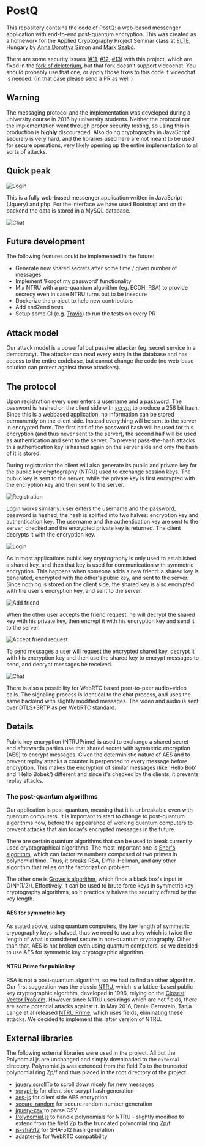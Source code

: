 # PostQ

This repository contains the code of PostQ: a web-based messenger application with end-to-end post-quantum encryption. This was created as a homework for the Applied Cryptography Project Seminar class at [ELTE](http://elte.hu/), Hungary by [Anna Dorottya Simon](https://github.com/annadorottya) and [Márk Szabó](https://github.com/markszabo/).

There are some security issues ([#11](https://github.com/markszabo/PostQ/issues/11), [#12](https://github.com/markszabo/PostQ/issues/12), [#13](https://github.com/markszabo/PostQ/issues/13)) with this project, which are fixed in the [fork of deleterium](https://github.com/deleterium/PostQ/tree/deleterium.info), but that fork doesn't support videochat. You should probably use that one, or apply those fixes to this code if videochat is needed. (In that case please send a PR as well.)

## Warning

The messaging protocol and the implementation was developed during a university course in 2016 by university students. Neither the protocol nor the implementation went through proper security testing, so using this in production is __highly__ discouraged. Also doing cryptography in JavaScript securely is very hard, and the libraries used here are not meant to be used for secure operations, very likely opening up the entire implementation to all sorts of attacks.

## Quick peak

![Login](https://github.com/markszabo/postq/raw/master/img/login.png "Login")

This is a fully web-based messenger application written in JavaScript (Jquery) and php. For the interface we have used Bootstrap and on the backend the data is stored in a MySQL database.

![Chat](https://github.com/markszabo/postq/raw/master/img/chat.png "Chat")

## Future development

The following features could be implemented in the future:
* Generate new shared secrets after some time / given number of messages
* Implement 'Forgot my password' functionality
* Mix NTRU with a pre-quantum algorithm (eg. ECDH, RSA) to provide secrecy even in case NTRU turns out to be insecure
* Dockerize the project to help new contributors
* Add end2end tests
* Setup some CI (e.g. [Travis](https://travis-ci.org/)) to run the tests on every PR 




## Attack model

Our attack model is a powerful but passive attacker (eg. secret service in a democracy). The attacker can read every entry in the database and has access to the entire codebase, but cannot change the code (no web-base solution can protect against those attackers).

## The protocol

Upon registration every user enters a username and a password. The password is hashed on the client side with [scrypt](https://en.wikipedia.org/wiki/Scrypt) to produce a 256 bit hash. Since this is a webbased application, no information can be stored permanently on the client side. Instead everything will be sent to the server in encrypted form. The first half of the password hash will be used for this encryption (and thus never sent to the server), the second half will be used as authentication and sent to the server. To prevent pass-the-hash attacks this authentication key is hashed again on the server side and only the hash of it is stored.

During registration the client will also generate its public and private key for the public key cryptography (NTRU) used to exchange session keys. The public key is sent to the server, while the private key is first encrypted with the encryption key and then sent to the server.

![Registration](https://github.com/markszabo/postq/raw/master/img/fg_registration.png "Registration")

Login works similarly: user enters the username and the password, password is hashed, the hash is splitted into two halves: encryption key and authentication key. The username and the authentication key are sent to the server, checked and the encrypted private key is returned. The client decrypts it with the encryption key.

![Login](https://github.com/markszabo/postq/raw/master/img/fg_login.png "Login")

As in most applications public key cryptography is only used to established a shared key, and then that key is used for communication with symmetric encryption. This happens when someone adds a new friend: a shared key is generated, encrypted with the other's public key, and sent to the server. Since nothing is stored on the client side, the shared key is also encrypted with the user's encryption key, and sent to the server.

![Add friend](https://github.com/markszabo/postq/raw/master/img/fg_add_friend.png "Add friend")

When the other user accepts the friend request, he will decrypt the shared key with his private key, then encrypt it with his encryption key and send it to the server.

![Accept friend request](https://github.com/markszabo/postq/raw/master/img/fg_accept.png "Accept friend request")

To send messages a user will request the encrypted shared key, decrypt it with his encryption key and then use the shared key to encrypt messages to send, and decrypt messages he received.

![Chat](https://github.com/markszabo/postq/raw/master/img/fg_chat.png "Chat")

There is also a possibility for WebRTC based peer-to-peer audio+video calls. The signaling process is identical to the chat process, and uses the same backend with slightly modified messages. The video and audio is sent over DTLS+SRTP as per WebRTC standard.

## Details

Public key encryption (NTRUPrime) is used to exchange a shared secret and afterwards parties use that shared secret with symmetric encryption (AES) to encrypt messages. Given the deterministic nature of AES and to prevent replay attacks a counter is perpended to every message before encryption. This makes the encryption of similar messages (like 'Hello Bob' and 'Hello Bobek') different and since it's checked by the clients, it prevents replay attacks.

### The post-quantum algorithms

Our application is post-quantum, meaning that it is unbreakable even with quantum computers. It is important to start to change to post-quantum algorithms now, before the appearance of working quantum computers to prevent attacks that aim today's encrypted messages in the future.

There are certain quantum algorithms that can be used to break currently used cryptographical algorithms. The most important one is [Shor's algorithm](https://en.wikipedia.org/wiki/Shor's_algorithm), which can factorize numbers composed of two primes in polynomial time. Thus, it breaks RSA, Diffie-Hellman, and any other algorithm that relies on the factorization problem.

The other one is [Grover’s algorithm](https://en.wikipedia.org/wiki/Grover%27s_algorithm), which finds a black box's input in O(N^(1/2)). Effectively, it can be used to brute force keys in symmetric key cryptography algorithms, so it practically halves the security offered by the key length.

#### AES for symmetric key

As stated above, using quantum computers, the key length of symmetric crypography keys is halved, thus we need to use a key which is twice the length of what is considered secure in non-quantum cryptography. Other than that, AES is not broken even using quantum computers, so we decided to use AES for symmetric key cryptographic algorithm.

#### NTRU Prime for public key

RSA is not a post-quantum algorithm, so we had to find an other algorithm. Our first suggestion was the classic [NTRU](https://en.wikipedia.org/wiki/NTRU), which is a lattice-based public key cryptographic algorithm, developed in 1996, relying on the [Closest Vector Problem](https://en.wikipedia.org/wiki/Lattice_problem#Closest_vector_problem_.28CVP.29). However since NTRU uses rings which are not fields, there are some potential attacks against it. In May 2016, Daniel Bernstein, Tanja Lange et al released [NTRU Prime](https://ntruprime.cr.yp.to/ntruprime-20160511.pdf), which uses fields, eliminating these attacks. We decided to implement this latter version of NTRU.


## External libraries

The following external libraries were used in the project. All but the Polynomial.js are unchanged and simply downloaded to the `external` directory. Polynomial.js was extended from the field Zp to the truncated polynomial ring Zp/f and thus placed in the root directory of the project.
* [jquery.scrollTo](https://github.com/flesler/jquery.scrollTo) to scroll down nicely for new messages
* [scrypt-js](https://github.com/ricmoo/scrypt-js) for client side scrypt hash generation
* [aes-js](https://github.com/ricmoo/aes-js) for client side AES encryption
* [secure-random](https://github.com/jprichardson/secure-random) for secure random number generation
* [jquery-csv](https://github.com/evanplaice/jquery-csv) to parse CSV
* [Polynomial.js](https://github.com/infusion/Polynomial.js/) to handle polynomials for NTRU - slightly modified to extend from the field Zp to the truncated polynomial ring Zp/f
* [js-sha512](https://github.com/emn178/js-sha512) for SHA-512 hash generation
* [adapter-js](https://webrtc.github.io/adapter/adapter-latest.js) for WebRTC compatibility
